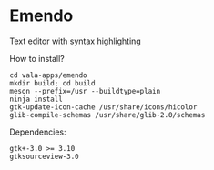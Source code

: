 Emendo
=======

Text editor with syntax highlighting

How to install?
````
cd vala-apps/emendo
mkdir build; cd build
meson --prefix=/usr --buildtype=plain
ninja install
gtk-update-icon-cache /usr/share/icons/hicolor
glib-compile-schemas /usr/share/glib-2.0/schemas
````
Dependencies:
````
gtk+-3.0 >= 3.10
gtksourceview-3.0
````
